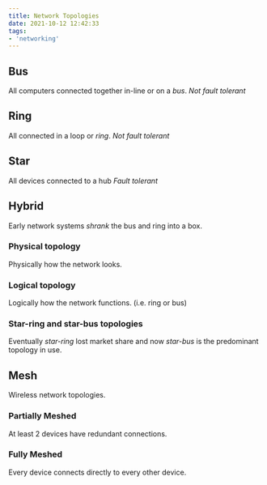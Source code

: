 ```yaml
---
title: Network Topologies
date: 2021-10-12 12:42:33
tags:
- 'networking'
---
```


## Bus

All computers connected together in-line or on a *bus*.
*Not fault tolerant*

## Ring

All connected in a loop or *ring*.
*Not fault tolerant*

## Star

All devices connected to a hub
*Fault tolerant*

## Hybrid

Early network systems *shrank* the bus and ring into a box.

### Physical topology

Physically how the network looks.

### Logical topology

Logically how the network functions. (i.e. ring or bus)

### Star-ring and star-bus topologies

Eventually *star-ring* lost market share and now *star-bus* is the predominant
topology in use.

## Mesh

Wireless network topologies.

### Partially Meshed

At least 2 devices have redundant connections.

### Fully Meshed

Every device connects directly to every other device.
